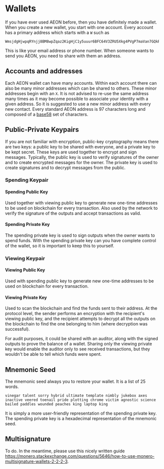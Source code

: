 # Wallets

If you have ever used AEON before, then you have definitely made a wallet. When you create a new wallet, you start with one account. Every account has a primary address which starts with a `W` such as 

```
WmsjdgHjwpqRYnjj8BM8wpZqaz2KigHjC1y5uuur6BFC64V3ZRU5Xkg4PVgP7maVan7GQkRaFtHvqeNrhsLA93YG1i4Lp25XR
```

This is like your email address or phone number. When someone wants to send you AEON, you need to share with them an address.

## Accounts and addresses

Each AEON wallet can have many accounts. Within each account there can also be many minor addresses which can be shared to others. These minor addresses begin with an `X`. It is not advised to re-use the same address many times as it may become possible to associate your identity with a given address. So it is suggested to use a new minor address with every new contact. Every standard AEON address is 97 characters long and composed of a [base58](https://github.com/aeonix/aeon/blob/master/src/common/base58.cpp) set of characters.

## Public-Private Keypairs

If you are not familiar with encryption, public-key cryptography means there are two keys: a public key to be shared with everyone, and a private key to be kept secret. These keys are used together to encrypt and sign messages. Typically, the public key is used to verify signatures of the owner and to create encrypted messages for the owner. The private key is used to create signatures and to decrypt messages from the public.

### Spending Keypair

#### Spending Public Key 

Used together with viewing public key to generate new one-time addresses to be used on blockchain for every transaction. Also used by the network to verify the signature of the outputs and accept transactions as valid.

#### Spending Private Key 

The spending private key is used to sign outputs when the owner wants to spend funds. With the spending private key can you have complete control of the wallet, so it is important to keep this to yourself. 

### Viewing Keypair

#### Viewing Public Key 

Used with spending public key to generate new one-time addresses to be used on blockchain for every transaction.

#### Viewing Private Key 

Used to scan the blockchain and find the funds sent to their address. At the protocol level, the sender performs an encryption with the recipient's viewing public key, and the recipient attempts to decrypt all the outputs on the blockchain to find the one belonging to him (where decryption was successful). 

For audit purposes, it could be shared with an auditor, along with the signed outputs to prove the balance of a wallet. Sharing only the viewing private key would enable the auditor only to see received transactions, but they wouldn't be able to tell which funds were spent.

## Mnemonic Seed

The mnemonic seed always you to restore your wallet. It is a list of 25 words.

```
vinegar talent sorry hybrid ultimate template nimbly jukebox axes inactive veered toenail pride plotting chrome victim agnostic science bailed paddles wounded peaches king laptop king
```

It is simply a more user-friendly representation of the spending private key. The spending private key is a hexadecimal representation of the mnemonic seed. 


## Multisignature

To do. In the meantime, please use this nicely written guide https://monero.stackexchange.com/questions/5646/how-to-use-monero-multisignature-wallets-2-2-2-3.